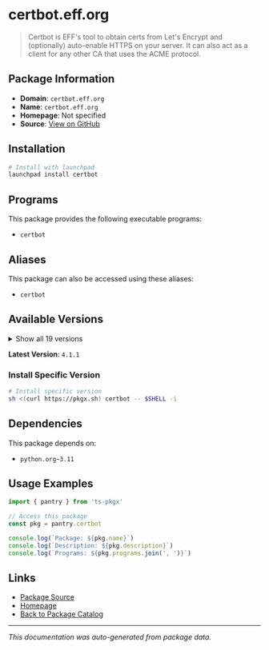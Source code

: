 # certbot.eff.org

> Certbot is EFF's tool to obtain certs from Let's Encrypt and (optionally) auto-enable HTTPS on your server.  It can also act as a client for any other CA that uses the ACME protocol.

## Package Information

- **Domain**: `certbot.eff.org`
- **Name**: `certbot.eff.org`
- **Homepage**: Not specified
- **Source**: [View on GitHub](https://github.com/pkgxdev/pantry/tree/main/projects/certbot.eff.org/package.yml)

## Installation

```bash
# Install with launchpad
launchpad install certbot
```

## Programs

This package provides the following executable programs:

- `certbot`

## Aliases

This package can also be accessed using these aliases:

- `certbot`

## Available Versions

<details>
<summary>Show all 19 versions</summary>

- `4.1.1`, `4.1.0`, `4.0.0`, `3.3.0`, `3.2.0`
- `3.1.0`, `3.0.1`, `3.0.0`, `2.11.1`, `2.11.0`
- `2.10.0`, `2.9.0`, `2.8.0`, `2.7.4`, `2.7.3`
- `2.7.2`, `2.7.1`, `2.7.0`, `2.6.0`

</details>

**Latest Version**: `4.1.1`

### Install Specific Version

```bash
# Install specific version
sh <(curl https://pkgx.sh) certbot -- $SHELL -i
```

## Dependencies

This package depends on:

- `python.org~3.11`

## Usage Examples

```typescript
import { pantry } from 'ts-pkgx'

// Access this package
const pkg = pantry.certbot

console.log(`Package: ${pkg.name}`)
console.log(`Description: ${pkg.description}`)
console.log(`Programs: ${pkg.programs.join(', ')}`)
```

## Links

- [Package Source](https://github.com/pkgxdev/pantry/tree/main/projects/certbot.eff.org/package.yml)
- [Homepage](#)
- [Back to Package Catalog](../package-catalog.md)

---

*This documentation was auto-generated from package data.*
